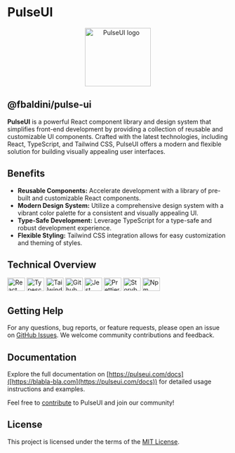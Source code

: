 <h1>PulseUI</h1>

<p align="center">
  <a href="#" rel="noopener" target="_blank"><img width="150" height="133" src="URL_DEL_LOGO_DI_PULSEUI" alt="PulseUI logo"></a>
</p>

<h2>@fbaldini/pulse-ui</h2>

**PulseUI** is a powerful React component library and design system that simplifies front-end development by providing a collection of reusable and customizable UI components. Crafted with the latest technologies, including React, TypeScript, and Tailwind CSS, PulseUI offers a modern and flexible solution for building visually appealing user interfaces.

## Benefits

- **Reusable Components:** Accelerate development with a library of pre-built and customizable React components.
- **Modern Design System:** Utilize a comprehensive design system with a vibrant color palette for a consistent and visually appealing UI.
- **Type-Safe Development:** Leverage TypeScript for a type-safe and robust development experience.
- **Flexible Styling:** Tailwind CSS integration allows for easy customization and theming of styles.

## Technical Overview

<img src="https://github.com/get-icon/geticon/raw/master/icons/react.svg" alt="React" width="40px" height="30px"> <img src="https://github.com/get-icon/geticon/raw/master/icons/typescript-icon.svg" alt="Typescript" width="40px" height="30px"> <img src="https://github.com/get-icon/geticon/raw/master/icons/tailwindcss-icon.svg" alt="Tailwind CSS" width="40px" height="30px"> <img src="https://github.com/get-icon/geticon/raw/master/icons/github-icon.svg" alt="Github" width="40px" height="30px"> <img src="https://github.com/get-icon/geticon/raw/master/icons/jest.svg" alt="Jest" width="40px" height="30px"> <img src="https://github.com/get-icon/geticon/raw/master/icons/prettier.svg" alt="Prettier" width="40px" height="30px"> <img src="https://github.com/get-icon/geticon/raw/master/icons/storybook-icon.svg" alt="Storybook" width="40px" height="30px"> <img src="https://github.com/get-icon/geticon/raw/master/icons/npm.svg" alt="Npm" width="40px" height="30px">


## Getting Help

For any questions, bug reports, or feature requests, please open an issue on [GitHub Issues](https://github.com/FedeBaldini/pulse-ui/issues). We welcome community contributions and feedback.

## Documentation

Explore the full documentation on [https://pulseui.com/docs]([https://blabla-bla.com](https://pulseui.com/docs)) for detailed usage instructions and examples.

Feel free to [contribute](CONTRIBUTING.md) to PulseUI and join our community!

## License

This project is licensed under the terms of the [MIT License](LICENSE).
